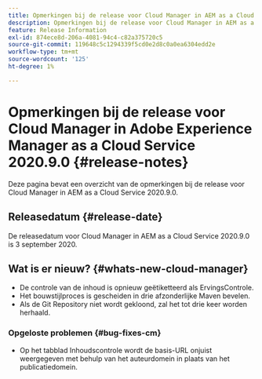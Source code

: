 ```yaml
---
title: Opmerkingen bij de release voor Cloud Manager in AEM as a Cloud Service versie 2020.9.0
description: Opmerkingen bij de release voor Cloud Manager in AEM as a Cloud Service versie 2020.9.0
feature: Release Information
exl-id: 874ece8d-206a-4081-94c4-c82a375720c5
source-git-commit: 119648c5c1294339f5cd0e2d8c0a0ea6304edd2e
workflow-type: tm+mt
source-wordcount: '125'
ht-degree: 1%

---
```


# Opmerkingen bij de release voor Cloud Manager in Adobe Experience Manager as a Cloud Service 2020.9.0 {#release-notes}

Deze pagina bevat een overzicht van de opmerkingen bij de release voor Cloud Manager in AEM as a Cloud Service 2020.9.0.

## Releasedatum {#release-date}

De releasedatum voor Cloud Manager in AEM as a Cloud Service 2020.9.0 is 3 september 2020.

## Wat is er nieuw? {#whats-new-cloud-manager}

* De controle van de inhoud is opnieuw geëtiketteerd als ErvingsControle.
* Het bouwstijlproces is gescheiden in drie afzonderlijke Maven bevelen.
* Als de Git Repository niet wordt gekloond, zal het tot drie keer worden herhaald.

### Opgeloste problemen {#bug-fixes-cm}

* Op het tabblad Inhoudscontrole wordt de basis-URL onjuist weergegeven met behulp van het auteurdomein in plaats van het publicatiedomein.
